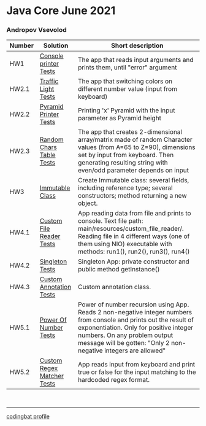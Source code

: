 # Java Core June 2021

### Andropov Vsevolod

| Number | Solution  | Short description
| --- | --- | --- |
HW1   | [Console printer](./src/main/java/homework_1/Main.java) <br/> [Tests](./src/test/java/homework_1/MainTest.java) | The app that reads input arguments and prints them, until "error" argument |
HW2.1 | [Traffic Light](./src/main/java/homework_2/traffic_light/) <br/> [Tests](./src/test/java/homework_2/traffic_light/) | The app that switching colors on different number value (input from keyboard) |
HW2.2 | [Pyramid Printer](./src/main/java/homework_2/pyramid_printer/) <br/> [Tests](./src/test/java/homework_2/pyramid_printer/) | Printing 'x' Pyramid with the input parameter as Pyramid height |
HW2.3 | [Random Chars Table](./src/main/java/homework_2/random_chars_table/) <br/> [Tests](./src/test/java/homework_2/random_chars_table/) | The app that creates 2-dimensional array/matrix made of random Character values (from A=65 to Z=90), dimensions set by input from keyboard. Then generating resulting string with even/odd parameter depends on input |
HW3   | [Immutable Class](./src/main/java/homework_3/ImmutableClass.java) | Create Immutable class: several fields, including reference type; several constructors; method returning a new object. | 
HW4.1 | [Custom File Reader](./src/main/java/homework_4/custom_file_reader/) <br/> [Tests](./src/test/java/homework_4/custom_file_reader/) | App reading data from file and prints to console. Text file path: main/resources/custom_file_reader/. Reading file in 4 different ways (one of them using NIO) executable with methods: run1(), run2(), run3(), run4() |
HW4.2 | [Singleton](./src/main/java/homework_4/singleton/) <br/> [Tests](./src/test/java/homework_4/singleton/) | Singleton App: private constructor and public method getInstance() |
HW4.3 | [Custom Annotation](./src/main/java/homework_4/custom_annotation/) <br/> [Tests](./src/test/java/homework_4/custom_annotation/) | Custom annotation class. |
HW5.1 | [Power Of Number](./src/main/java/homework_5/power_of_number/) <br/> [Tests](./src/test/java/homework_5/power_of_number/) | Power of number recursion using App. Reads 2 non-negative integer numbers from console and prints out the result of exponentiation. Only for positive integer numbers. On any problem output message will be gotten: "Only 2 non-negative integers are allowed"  |
HW5.2 | [Custom Regex Matcher](./src/main/java/homework_5/custom_regex_matcher/) <br/> [Tests](./src/test/java/homework_5/custom_regex_matcher/) | App reads input from keyboard and print true or false for the input matching to the hardcoded regex format. |

<br>

___

[codingbat profile](https://codingbat.com/done?user=devngrow@gmail.com&tag=1205090974)